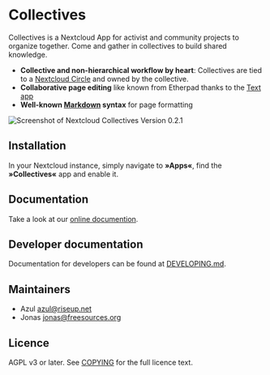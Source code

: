 # Collectives

Collectives is a Nextcloud App for activist and community projects to
organize together. Come and gather in collectives to build shared knowledge.

* **Collective and non-hierarchical workflow by heart**: Collectives are
  tied to a [Nextcloud Circle](https://github.com/nextcloud/circles) and
  owned by the collective.
* **Collaborative page editing** like known from Etherpad thanks to the
  [Text app](https://github.com/nextcloud/text)
* **Well-known [Markdown](https://en.wikipedia.org/wiki/Markdown) syntax**
  for page formatting

![Screenshot of Nextcloud Collectives Version 0.2.1](https://gitlab.com/collectivecloud/collectives/-/raw/master/docs/static/images/screenshot.png)

## Installation

In your Nextcloud instance, simply navigate to **»Apps«**, find the
**»Collectives«** app and enable it.

## Documentation

Take a look at our [online documention](https://collectivecloud.gitlab.io/collectives/).

## Developer documentation

Documentation for developers can be found at [DEVELOPING.md](DEVELOPING.md).

## Maintainers

* Azul <azul@riseup.net>
* Jonas <jonas@freesources.org>

## Licence

AGPL v3 or later. See [COPYING](COPYING) for the full licence text.
